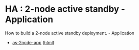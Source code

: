 # HA : 2-node active standby - Application

How to build a 2-node active standby deployment. - Application

* [as-2node-app](src/site/markdown/index.md) ([html](https://tibcosoftware.github.io/tibco-streaming-samples/10.4.0/highavailability/as-2node/as-2node-app/))
